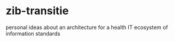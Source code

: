 # zib-transitie
personal ideas about an architecture for a health IT ecosystem of information standards
